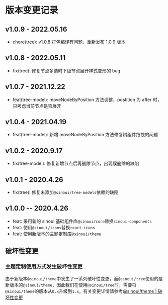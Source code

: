 # 版本变更记录

## v1.0.9 - 2022.05.16

- chore(tree): v1.0.8 打包编译有问题，重新发布 1.0.9 版本

## v1.0.8 - 2022.05.11

- fix(tree): 修复节点多选时下级节点展开样式变形的 bug

## v1.0.7 - 2021.12.22

- feat(tree-model): moveNodeByPosition 方法调整，postition 为 after 时，只考虑当前节点是否展开

## v1.0.4 - 2021.04.19

- feat(tree-model): 新增 moveNodeByPosition 方法修复树组件拖拽的问题

## v1.0.2 - 2020.9.17

- fix(tree-model): 修复新增节点后再删除节点，出现误删除的缺陷

## v1.0.1 - 2020.4.26

- fix(tree): 修复未添加`@sinoui/tree-models`依赖的缺陷

## v1.0.0 -- 2020.4.26

- feat: 采用新的 sinoui 基础组件库`@sinoui/core`替换`sinoui-components`
- feat: 使用`@sinoui/icons`替换`react-icons`
- feat: 使用新版本的主题定制库`@sinoui/theme`

## 破坏性变更

### 主题定制使用方式发生破坏性变更

由于新版本`@sinoui/theme`中发生了一系列破坏性变更，而`@sinoui/tree`使用的是新版本的`@sinoui/theme`，因此我们在使用`@sinoui/tree`时，需要将`@sinoui/theme`的版本从`0.x`升级到`1.x`。有关变更详情请参考[@sinoui/theme | 破坏性变更](https://github.com/sinoui/theme/blob/master/CHANGELOG.md#v100-beta1-2020224)

